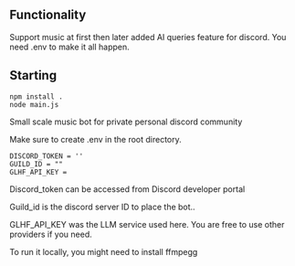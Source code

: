 ## Functionality
Support music at first then later added AI queries feature for discord. You need .env to make it all happen.

## Starting

```
npm install .
node main.js
```

Small scale music bot for private personal discord community

Make sure to create .env in the root directory.

```
DISCORD_TOKEN = ''
GUILD_ID = ""
GLHF_API_KEY = 
```

Discord_token can be accessed from Discord developer portal

Guild_id is the discord server ID to place the bot..

GLHF_API_KEY was the LLM service used here. You are free to use other providers if you need.

To run it locally, you might need to install ffmpegg








